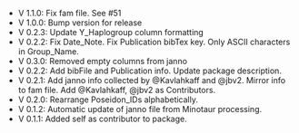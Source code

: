 - V 1.1.0: Fix fam file. See #51
- V 1.0.0: Bump version for release
- V 0.2.3: Update Y_Haplogroup column formatting
- V 0.2.2: Fix Date_Note. Fix Publication bibTex key. Only ASCII characters in Group_Name.
- V 0.3.0: Removed empty columns from janno
- V 0.2.2: Add bibFile and Publication info. Update package description.
- V 0.2.1: Add janno info collected by @Kavlahkaff and @jbv2. Mirror info to fam file. Add @Kavlahkaff, @jbv2 as Contributors.
- V 0.2.0: Rearrange Poseidon_IDs alphabetically.
- V 0.1.2: Automatic update of janno file from Minotaur processing.
- V 0.1.1: Added self as contributor to package.
